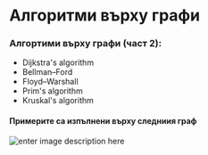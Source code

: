 # Алгоритми върху графи

<h3>Алгортими върху графи (част 2): </h3>

 - Dijkstra's algorithm
 - Bellman–Ford
 - Floyd–Warshall
 - Prim's algorithm 
 - Kruskal's algorithm 

#### Примерите са изпълнени върху следниия граф

![enter image description here](https://i.ibb.co/NxyJKfH/Fig-11.jpg)
